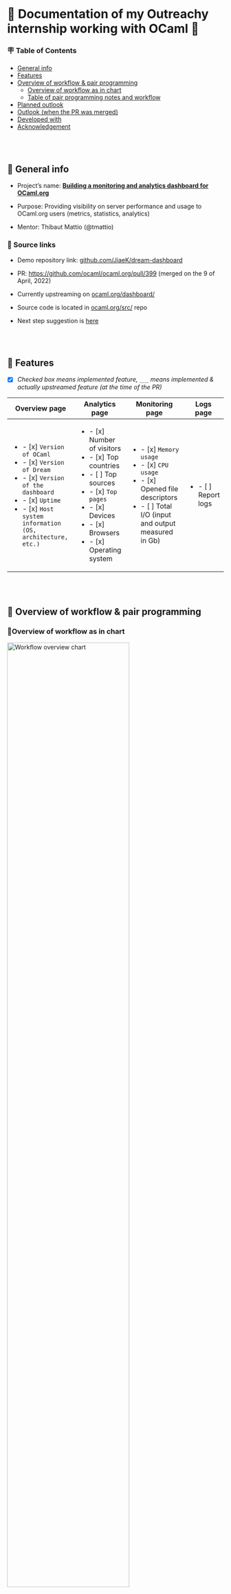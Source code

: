 # 🐫 Documentation of my Outreachy internship working with OCaml 🐫

### 🪧 Table of Contents
- [General info](https://github.com/JiaeK/Outreachy-internship-for-OCaml/blob/main/README.md#-general-info)
- [Features](https://github.com/JiaeK/Outreachy-internship-for-OCaml/blob/main/README.md#-features)
- [Overview of workflow & pair programming](https://github.com/JiaeK/Outreachy-internship-for-OCaml/blob/main/README.md#-overview-of-workflow--pair-programming)
  - [Overview of workflow as in chart](https://github.com/JiaeK/Outreachy-internship-for-OCaml/blob/main/README.md#overview-of-workflow-as-in-chart)
  - [Table of pair programming notes and workflow](https://github.com/JiaeK/Outreachy-internship-for-OCaml/blob/main/README.md#table-of-pair-programming-notes-and-workflow)
- [Planned outlook](https://github.com/JiaeK/Outreachy-internship-for-OCaml/blob/main/README.md#%EF%B8%8F-planned-outlook)
- [Outlook (when the PR was merged)](https://github.com/JiaeK/Outreachy-internship-for-OCaml/blob/main/README.md#-outlook-when-the-pr-was-merged)
- [Developed with](https://github.com/JiaeK/Outreachy-internship-for-OCaml/blob/main/README.md#-developed-with)
- [Acknowledgement](https://github.com/JiaeK/Outreachy-internship-for-OCaml/blob/main/README.md#acknowlegdement)


<br>
<br>

## 📣 General info
- Project’s name: <ins>**Building a monitoring and analytics dashboard for OCaml.org**</ins>
- Purpose: Providing visibility on server performance and usage to OCaml.org users (metrics, statistics, analytics)

- Mentor: Thibaut Mattio (@tmattio)


### 📣 Source links

- Demo repository link: [github.com/JiaeK/dream-dashboard](https://github.com/JiaeK/dream-dashboard)

- PR: https://github.com/ocaml/ocaml.org/pull/399 (merged on the 9 of April, 2022)

- Currently upstreaming on [ocaml.org/dashboard/](https://ocaml.org/dashboard/)
 
- Source code is located in [ocaml.org/src/](https://github.com/ocaml/ocaml.org/tree/main/src/dream_dashboard) repo

- Next step suggestion is [here](https://github.com/ocaml/ocaml.org/issues/410) 


<br>
<br>

## 🌈 Features 
- [x] *Checked box means implemented feature, `___`  means implemented & actually upstreamed feature (at the time of the PR)*

| Overview page | Analytics page | Monitoring page | Logs page |
| --------------- | --------------- | --------------- | --------------- |
| <ul><li>- [x] `Version of OCaml`</li><li> - [x] `Version of Dream`</li><li> - [x] `Version of the dashboard`</li><li> - [x] `Uptime`</li><li>- [x] `Host system information (OS, architecture, etc.)`</li></ul> | <ul><li>- [x] Number of visitors</li><li> - [x] Top countries</li><li> - [ ] Top sources </li><li> - [x] `Top pages`</li><li> - [x] Devices</li><li>- [x] Browsers</li><li>- [x] Operating system </li></ul> | <ul><li>- [x] `Memory usage`</li><li>- [x] `CPU usage`</li><li>- [x] Opened file descriptors</li><li>- [ ] Total I/O (input and output measured in Gb)</li></ul> |<ul><li>- [ ] Report logs </li></ul>|


<br>
<br>


## 🧭 Overview of workflow & pair programming 


### 🔹Overview of workflow as in chart 
<img src="https://user-images.githubusercontent.com/78751231/171423548-98cf1ecf-cfa1-4a0c-9d85-519a27b13929.png" alt="Workflow overview chart" title="Workflow overview chart"
     width="75%"/>


<br>

### 🔹Table of pair programming notes and workflow 

<b>Before</b> - Get familiarise with [mirage-metrics](https://github.com/mirage/metrics) (`CPU`, `memory`), Study & reference Phoenix.LiveDashboard

[Pair programming #1](https://github.com/JiaeK/Outreachy-internship-for-OCaml/blob/main/Pair%20programming%20notes/Pair%20programming%20%231.md) - 
Basic concepts of OCaml, How to reference OCaml API when writing OCaml, OCaml syntax

[Pair programming #2](https://github.com/JiaeK/Outreachy-internship-for-OCaml/blob/main/Pair%20programming%20notes/Pair%20programming%20%232.md) - `Uptime`, Returning to `CPU`, `metrics-lwt`

[Pair programming #3](https://github.com/JiaeK/Outreachy-internship-for-OCaml/blob/main/Pair%20programming%20notes/Pair%20programming%20%233.md) - Get familiarise with `Dream`, Implement a `spin-dream` project, How to reference `build_info`, `alcotest`

[Pair programming #4](https://github.com/JiaeK/Outreachy-internship-for-OCaml/blob/main/Pair%20programming%20notes/Pair%20programming%20%234.md) - Implement `platform` & `CPU` & `uptime`, Learn about `Luv` & `ocaml-node-unix` & `I/O` & `mutex`

[Pair programming #5](https://github.com/JiaeK/Outreachy-internship-for-OCaml/blob/main/Pair%20programming%20notes/Pair%20programming%20%235.md) - `user agent`, `os`, `device info`, `events`

Pair programming #6 - Revision, Refactoring

[Pair programming #7](https://github.com/JiaeK/Outreachy-internship-for-OCaml/blob/main/Pair%20programming%20notes/Pair%20programming%20%237.md) - `top browser`, `top os`, `top devices`, `CPU usage` & Started working with UI designers

[Pair programming #8](https://github.com/JiaeK/Outreachy-internship-for-OCaml/blob/main/Pair%20programming%20notes/Pair%20programming%20%238.md) - `load average`, `memory usage`, `opened file descriptors`, Started researching dashboard designs

[Pair programming #9](https://github.com/JiaeK/Outreachy-internship-for-OCaml/blob/main/Pair%20programming%20notes/Pair%20programming%20%239.md) - Attempt to implement `log`

[Pair programming #10](https://github.com/JiaeK/Outreachy-internship-for-OCaml/blob/main/Pair%20programming%20notes/Pair%20programming%20%2310.md) - `unique visitors`, Adjust `open file descriptors, Get localization for IP addresses, Hash

Pair programming #11 - Temporary remove `log`, Get ready for upstreaming - opened PR for integration to ocaml.org , adjust TODOs

[Pair programming #12](https://github.com/JiaeK/Outreachy-internship-for-OCaml/blob/main/Pair%20programming%20notes/Pair%20programming%20%2312.md) - Rebase, Add the total count of unique visitors, Fix `memory usage` & `uptime`, Remove `I/O` for now

[Pair programming #13](https://github.com/JiaeK/Outreachy-internship-for-OCaml/blob/main/Pair%20programming%20notes/Pair%20programming%20%2313.md) - Aggregate, Make it more reponsive, Remove unuse code for now

[Pair programming #14](https://github.com/JiaeK/Outreachy-internship-for-OCaml/blob/main/Pair%20programming%20notes/Pair%20programming%20%2314.md) - Rebase, Update privacy policy, Check everything before go upstream, Open an issue for the next steps



<br>
<br>


## 🗺️ Planned outlook 
*Disclaimer: this UI design and all the foundations of back-end code exist inside of the repo, but the actual outlook when the PR was merged is different as shown in the next paragraph*
#### 🔹Overview page
![dash o](https://user-images.githubusercontent.com/78751231/171993753-020a3e6d-7a9c-4e53-be33-cc903c36918e.png)

#### 🔹Monitoring page
![dash m](https://user-images.githubusercontent.com/78751231/171993800-f9bedcd6-f0ed-42dd-b92f-a33ef665a3c1.png)

#### 🔹Analytics page
![dash a1](https://user-images.githubusercontent.com/78751231/171993825-e9227600-949c-49ad-81ff-53aaf4a26ddd.png)
![dash a2](https://user-images.githubusercontent.com/78751231/171993832-17e1a2d2-1756-4c5f-81d2-e317105c32c4.png)


<br>
<br>


## 📈 Outlook (when the PR was merged)
#### 🔹Overview page
![dashboard overview 3 25 2022](https://user-images.githubusercontent.com/78751231/171997940-e15e272c-cdc4-4db5-918e-1b369a2925e0.png)


#### 🔹Analytics page
![dashboard analytics 3 25 2022](https://user-images.githubusercontent.com/78751231/171997946-045ac617-4b29-4d71-a90b-eff09349e4bf.png)


<br>
<br>


## 🔧 Developed with 
- [OCaml](https://github.com/ocaml/ocaml) : A functional, statically-typed programming language from the ML family, offering a powerful module system extending that of Standard ML and a feature-rich, class-based object system
- [Dune](https://ocaml.org/p/dune/3.2.0) : A build system designed for OCaml/Reason projects
- [Dream](https://ocaml.org/p/dream/1.0.0~alpha4) : Easy-to-use, feature-complete Web framework without boilerplate 
- [crunch](https://ocaml.org/p/crunch/3.2.0) : Convert a filesystem into a static OCaml module
- [dune-build-info](https://ocaml.org/p/dune-build-info/3.2.0) : Embed build informations inside executable
- [luv](https://ocaml.org/p/luv/0.5.11) : A neatly-packaged OCaml/Reason binding to libuv, the cross-platform C library that does asynchronous I/O in Node.js and runs Node's
main loop
- [metrics-lwt](https://ocaml.org/p/metrics-lwt/0.4.0) : Lwt backend for the Metrics library 
- [user-agent-parser](https://ocaml.org/p/user-agent-parser/0.2.0) : OCaml implementation of the user agent parse rules of uap-core 
- [digestif](https://ocaml.org/p/digestif/1.1.2) : Hash algorithms in C and OCaml (SHA*, RIPEMD160, BLAKE2* and MD5) 
- [alcotest](https://ocaml.org/p/alcotest/1.5.0) : A lightweight and colourful test framework that exposes a simple interface to perform unit tests
- [odoc](https://ocaml.org/p/odoc/2.1.0) : OCaml documentation generator 
- [ppx_deriving_yojson](https://ocaml.org/p/ppx_deriving_yojson/3.6.1) : A plugin that generates JSON serializers and deserializes that use the Yojson library
from an OCaml type definition
- [yojson](https://ocaml.org/p/yojson/1.7.0) : JSON library for OCaml
- [timedesc](https://ocaml.org/p/timedesc/0.6.0) : OCaml date time handling and reasoning suite
- [Tailwind CSS](https://tailwindcss.com/) : A utility-first CSS framework for rapidly building custom user interfaces
- [Alpine.js](https://alpinejs.dev/): A rugged, minimal framework for composing JavaScript behavior in your markup


<br>
<br>

### Acknowlegdement
- This project is inspired by [Phoenix.LiveDashboard](https://github.com/phoenixframework/phoenix_live_dashboard) and [plausible.io](https://plausible.io/)
- UI design by Asaad Mahmood 
- 📺 Watch the final public presentation I organised & hosted with my amazing fellow interns: [here](https://watch.ocaml.org/videos/watch/f3829e4b-e2cd-443e-8502-f406e893fe5f)
- 📰 Read more stories of my Outreachy internship experience on [my blog](https://jiaek.wordpress.com)

